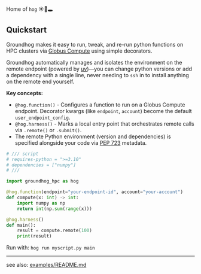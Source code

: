 Home of `hog` ☀️🦫🕳️

## Quickstart

Groundhog makes it easy to run, tweak, and re-run python functions on HPC clusters via [Globus Compute](https://www.globus.org/compute) using simple decorators.

Groundhog automatically manages and isolates the environment on the remote endpoint (powered by [uv](https://docs.astral.sh/uv/))—you can change python versions or add a dependency with a single line, never needing to `ssh` in to install anything on the remote end yourself.

**Key concepts:**
- `@hog.function()` - Configures a function to run on a Globus Compute endpoint. Decorator kwargs (like `endpoint`, `account`) become the default `user_endpoint_config`.
- `@hog.harness()` - Marks a local entry point that orchestrates remote calls via `.remote()` or `.submit()`.
- The remote Python environment (version and dependencies) is specified alongside your code via [PEP 723](https://peps.python.org/pep-0723/) metadata.

```python
# /// script
# requires-python = ">=3.10"
# dependencies = ["numpy"]
# ///

import groundhog_hpc as hog

@hog.function(endpoint="your-endpoint-id", account="your-account")
def compute(x: int) -> int:
    import numpy as np
    return int(np.sum(range(x)))

@hog.harness()
def main():
    result = compute.remote(100)
    print(result)
```

Run with: `hog run myscript.py main`

---

see also: [examples/README.md](./examples/README.md)
